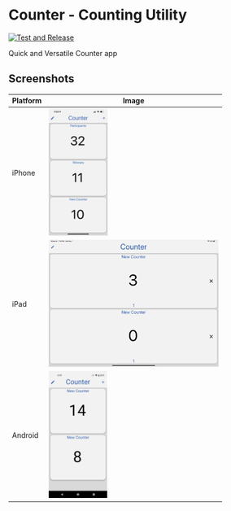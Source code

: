 # Counter - Counting Utility
[![Test and Release](https://github.com/hbiede/Counter/actions/workflows/test-release.yaml/badge.svg)](https://github.com/hbiede/Counter/actions/workflows/test-release.yaml)

Quick and Versatile Counter app

## Screenshots

| Platform | Image |
| -------- | ----- |
| iPhone | <img src="screenshots/iphone/1-3-counters.PNG" height=250/> |
| iPad | <img src="screenshots/ipad-landscape/1-edit-2.PNG" height=250/> |
| Android | <img src="screenshots/android/1-2-counters.png" height=250/> |
